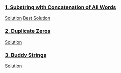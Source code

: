 ### [1. Substring with Concatenation of All Words](https://leetcode.com/problems/substring-with-concatenation-of-all-words/)
[Solution](src/1.kt) [Best Solution](src/1.1.kt)

### [2. Duplicate Zeros](https://leetcode.com/problems/duplicate-zeros/)
[Solution](src/2.kt)

### [3. Buddy Strings](https://leetcode.com/problems/buddy-strings/)
[Solution](src/3.kt)